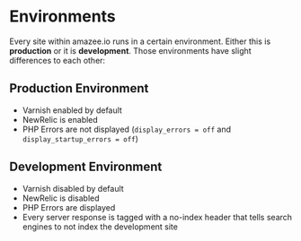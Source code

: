 # Environments

Every site within amazee.io runs in a certain environment. Either this is **production** or it is **development**. Those environments have slight differences to each other:

## Production Environment

- Varnish enabled by default
- NewRelic is enabled
- PHP Errors are not displayed (`display_errors = off` and `display_startup_errors = off`)

## Development Environment

- Varnish disabled by default
- NewRelic is disabled
- PHP Errors are displayed
- Every server response is tagged with a no-index header that tells search engines to not index the development site
